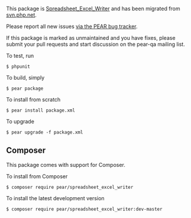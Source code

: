 This package is [Spreadsheet_Excel_Writer](http://pear.php.net/package/Spreadsheet_Excel_Writer) and has been migrated from [svn.php.net](https://svn.php.net/repository/pear/packages/Spreadsheet_Excel_Writer).

Please report all new issues [via the PEAR bug tracker](http://pear.php.net/bugs/search.php?cmd=display&package_name[]=Spreadsheet_Excel_Writer&order_by=ts1&direction=DESC&status=Open).

If this package is marked as unmaintained and you have fixes, please submit your pull requests and start discussion on the pear-qa mailing list.

To test, run

    $ phpunit

To build, simply

    $ pear package

To install from scratch

    $ pear install package.xml

To upgrade

    $ pear upgrade -f package.xml

## Composer

This package comes with support for Composer.

To install from Composer

    $ composer require pear/spreadsheet_excel_writer

To install the latest development version

    $ composer require pear/spreadsheet_excel_writer:dev-master
